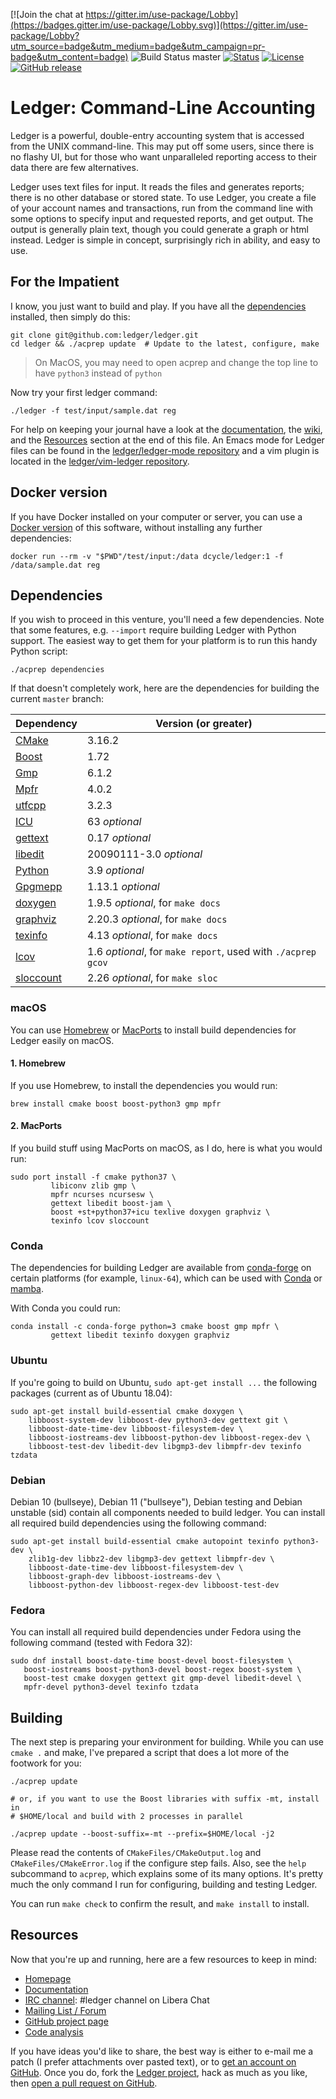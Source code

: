 [![Join the chat at https://gitter.im/use-package/Lobby](https://badges.gitter.im/use-package/Lobby.svg)](https://gitter.im/use-package/Lobby?utm_source=badge&utm_medium=badge&utm_campaign=pr-badge&utm_content=badge)
![Build Status master](https://github.com/ledger/ledger/actions/workflows/cmake.yml/badge.svg)
[![Status](https://img.shields.io/badge/status-active-brightgreen.svg?style=flat)](https://github.com/ledger/ledger/pulse/monthly)
[![License](https://img.shields.io/badge/license-BSD-blue.svg?style=flat)](https://opensource.org/licenses/BSD-3-Clause)
[![GitHub release](https://img.shields.io/github/release/ledger/ledger.svg?style=flat)](https://github.com/ledger/ledger/releases)

# Ledger: Command-Line Accounting

Ledger is a powerful, double-entry accounting system that is accessed from the
UNIX command-line.  This may put off some users, since there is no flashy UI,
but for those who want unparalleled reporting access to their data there are
few alternatives.

Ledger uses text files for input.  It reads the files and generates reports;
there is no other database or stored state.  To use Ledger, you create a
file of your account names and transactions, run from the command line with
some options to specify input and requested reports, and get output.
The output is generally plain text, though you could generate a graph or
html instead.  Ledger is simple in concept, surprisingly rich in ability,
and easy to use.


## For the Impatient

I know, you just want to build and play.  If you have all the [dependencies](#dependencies)
installed, then simply do this:

```
git clone git@github.com:ledger/ledger.git
cd ledger && ./acprep update  # Update to the latest, configure, make
```
> On MacOS, you may need to open acprep and change the top line to have `python3` instead of `python`

Now try your first ledger command:

```
./ledger -f test/input/sample.dat reg
```

For help on keeping your journal have a look at the [documentation], the [wiki],
and the [Resources](#resources) section at the end of this file.
An Emacs mode for Ledger files can be found in the
[ledger/ledger-mode repository] and a vim plugin is located in the
[ledger/vim-ledger repository].

## Docker version

If you have Docker installed on your computer or server, you can use a [Docker version](https://hub.docker.com/r/dcycle/ledger/) of this software, without installing any further dependencies:

```
docker run --rm -v "$PWD"/test/input:/data dcycle/ledger:1 -f /data/sample.dat reg
```

## Dependencies

If you wish to proceed in this venture, you'll need a few dependencies.
Note that some features, e.g. `--import` require building Ledger with Python support.
The easiest way to get them for your platform is to run this handy Python script:

```
./acprep dependencies
```

If that doesn't completely work, here are the dependencies for building the
current `master` branch:

Dependency  | Version (or greater)
------------|---------------------
[CMake]     | 3.16.2
[Boost]     | 1.72
[Gmp]       | 6.1.2
[Mpfr]      | 4.0.2
[utfcpp]    | 3.2.3
[ICU]       | 63 _optional_
[gettext]   | 0.17 _optional_
[libedit]   | 20090111-3.0 _optional_
[Python]    | 3.9 _optional_
[Gpgmepp]   | 1.13.1 _optional_
[doxygen]   | 1.9.5 _optional_, for `make docs`
[graphviz]  | 2.20.3 _optional_, for `make docs`
[texinfo]   | 4.13 _optional_, for `make docs`
[lcov]      | 1.6 _optional_, for `make report`, used with `./acprep gcov`
[sloccount] | 2.26 _optional_, for `make sloc`

### macOS

You can use [Homebrew] or [MacPorts] to install build dependencies for Ledger
easily on macOS.

#### 1. Homebrew

If you use Homebrew, to install the dependencies you would run:

```
brew install cmake boost boost-python3 gmp mpfr
```

#### 2. MacPorts

If you build stuff using MacPorts on macOS, as I do, here is what you would
run:

```
sudo port install -f cmake python37 \
         libiconv zlib gmp \
         mpfr ncurses ncursesw \
         gettext libedit boost-jam \
         boost +st+python37+icu texlive doxygen graphviz \
         texinfo lcov sloccount
```

### Conda

The dependencies for building Ledger are available from [conda-forge] on certain
platforms (for example, `linux-64`), which can be used with [Conda] or [mamba].

With Conda you could run:

```
conda install -c conda-forge python=3 cmake boost gmp mpfr \
         gettext libedit texinfo doxygen graphviz
```
### Ubuntu

If you're going to build on Ubuntu, `sudo apt-get install ...` the
following packages (current as of Ubuntu 18.04):

```
sudo apt-get install build-essential cmake doxygen \
    libboost-system-dev libboost-dev python3-dev gettext git \
    libboost-date-time-dev libboost-filesystem-dev \
    libboost-iostreams-dev libboost-python-dev libboost-regex-dev \
    libboost-test-dev libedit-dev libgmp3-dev libmpfr-dev texinfo tzdata
```

### Debian

Debian 10 (bullseye), Debian 11 ("bullseye"), Debian testing and Debian
unstable (sid) contain all components needed to build ledger.  You can
install all required build dependencies using the following command:

```
sudo apt-get install build-essential cmake autopoint texinfo python3-dev \
    zlib1g-dev libbz2-dev libgmp3-dev gettext libmpfr-dev \
    libboost-date-time-dev libboost-filesystem-dev \
    libboost-graph-dev libboost-iostreams-dev \
    libboost-python-dev libboost-regex-dev libboost-test-dev
```

### Fedora

You can install all required build dependencies under Fedora using the
following command (tested with Fedora 32):

 ```
sudo dnf install boost-date-time boost-devel boost-filesystem \
    boost-iostreams boost-python3-devel boost-regex boost-system \
    boost-test cmake doxygen gettext git gmp-devel libedit-devel \
    mpfr-devel python3-devel texinfo tzdata
```
## Building

The next step is preparing your environment for building.  While you can use
`cmake .` and make, I've prepared a script that does a lot more of the
footwork for you:

```
./acprep update
```
    # or, if you want to use the Boost libraries with suffix -mt, install in
    # $HOME/local and build with 2 processes in parallel
    
```
./acprep update --boost-suffix=-mt --prefix=$HOME/local -j2
```

Please read the contents of `CMakeFiles/CMakeOutput.log` and
`CMakeFiles/CMakeError.log` if the configure step fails.  Also,
see the `help` subcommand to `acprep`, which explains some of its many
options.  It's pretty much the only command I run for configuring, building
and testing Ledger.

You can run `make check` to confirm the result, and `make install` to install.

## Resources

Now that you're up and running, here are a few resources to keep in mind:

 - [Homepage]
 - [Documentation]
 - [IRC channel][IRC]: #ledger channel on Libera Chat
 - [Mailing List / Forum][mailing list]
 - [GitHub project page][github]
 - [Code analysis][openhub]

If you have ideas you'd like to share, the best way is either to e-mail me a
patch (I prefer attachments over pasted text), or to [get an account on GitHub](https://github.com/signup).
Once you do, fork the [Ledger project][github],
hack as much as you like, then [open a pull request on GitHub](https://github.com/ledger/ledger/pulls).

[Homepage]: https://ledger-cli.org/
[documentation]: https://www.ledger-cli.org/docs.html
[mailing list]: https://list.ledger-cli.org/
[wiki]: https://wiki.ledger-cli.org/
[IRC]: irc://irc.libera.chat/ledger
[github]: https://github.com/ledger/ledger
[ledger/vim-ledger repository]: https://github.com/ledger/vim-ledger
[ledger/ledger-mode repository]: https://github.com/ledger/ledger-mode
[Homebrew]: https://brew.sh/
[MacPorts]: https://www.macports.org/
[CMake]: https://cmake.org
[Boost]: https://boost.org
[GMP]: https://gmplib.org/
[MPFR]: https://www.mpfr.org/
[utfcpp]: https://utfcpp.sourceforge.net
[ICU]: https://icu.unicode.org
[gettext]: https://www.gnu.org/software/gettext/
[libedit]: https://thrysoee.dk/editline/
[Python]: https://python.org
[Gpgmepp]: https://www.gnupg.org/related_software/gpgme/
[doxygen]: https://www.doxygen.org/
[graphviz]: https://graphviz.org/
[texinfo]: https://www.gnu.org/software/texinfo/
[lcov]: https://ltp.sourceforge.net/coverage/lcov.php
[sloccount]: https://www.dwheeler.com/sloccount/
[pcre]: https://www.pcre.org/
[libofx]: https://libofx.sourceforge.net
[expat]: https://libexpat.github.io
<!--
xmlsoft url kept as http since its TLS certificate setup is incorrect and browser show
a "This Connection Is Not Private" message. [Last checked: 2023-03-13]
-->
[libxml2]: http://xmlsoft.org
[openhub]: https://www.openhub.net/p/ledger
[conda-forge]: https://conda-forge.org
[Conda]: https://conda.io
[mamba]: https://github.com/mamba-org/mamba
